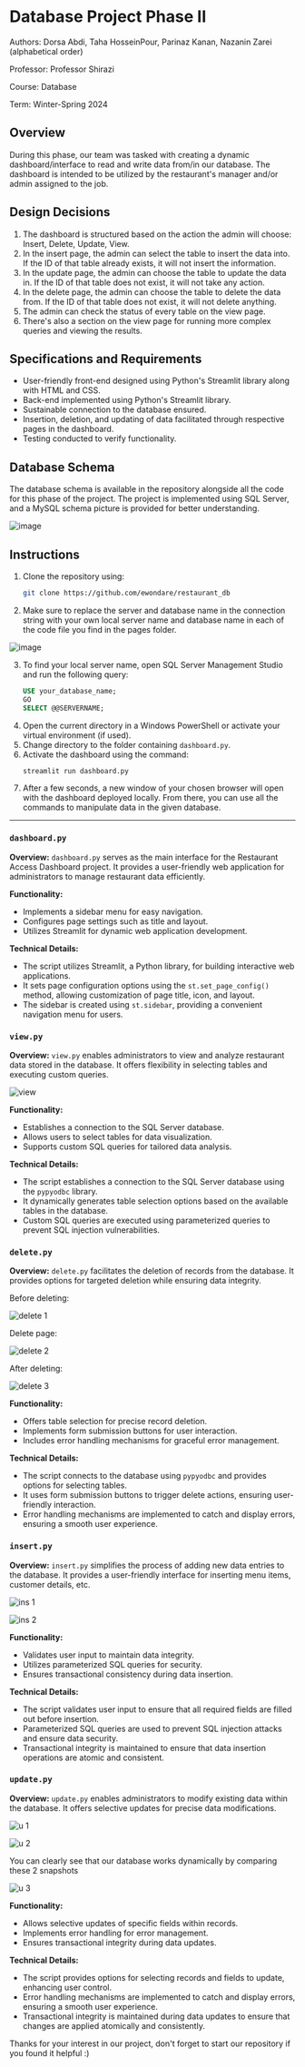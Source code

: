 # Database Project Phase II

Authors: Dorsa Abdi, Taha HosseinPour, Parinaz Kanan, Nazanin Zarei (alphabetical order)

Professor: Professor Shirazi

Course: Database

Term: Winter-Spring 2024

## Overview

During this phase, our team was tasked with creating a dynamic dashboard/interface to read and write data from/in our database. The dashboard is intended to be utilized by the restaurant's manager and/or admin assigned to the job.

## Design Decisions

1. The dashboard is structured based on the action the admin will choose: Insert, Delete, Update, View.
2. In the insert page, the admin can select the table to insert the data into. If the ID of that table already exists, it will not insert the information.
3. In the update page, the admin can choose the table to update the data in. If the ID of that table does not exist, it will not take any action.
4. In the delete page, the admin can choose the table to delete the data from. If the ID of that table does not exist, it will not delete anything.
5. The admin can check the status of every table on the view page.
6. There's also a section on the view page for running more complex queries and viewing the results.

## Specifications and Requirements

- User-friendly front-end designed using Python's Streamlit library along with HTML and CSS.
- Back-end implemented using Python's Streamlit library.
- Sustainable connection to the database ensured.
- Insertion, deletion, and updating of data facilitated through respective pages in the dashboard.
- Testing conducted to verify functionality.

## Database Schema

The database schema is available in the repository alongside all the code for this phase of the project. The project is implemented using SQL Server, and a MySQL schema picture is provided for better understanding.

![image](https://github.com/ewondare/restaurant_db/assets/52132541/7c8bbc3a-8577-465c-a0a0-44265db05365)


## Instructions

1. Clone the repository using:
   ```bash
   git clone https://github.com/ewondare/restaurant_db
   ```
2. Make sure to replace the server and database name in the connection string with your own local server name and database name in each of the code file you find in the pages folder.


![image](https://github.com/ewondare/restaurant_db/assets/52132541/7c636412-6896-4bbd-8429-eb2721facb25)


3. To find your local server name, open SQL Server Management Studio and run the following query:
   ```sql
   USE your_database_name;
   GO
   SELECT @@SERVERNAME;
   ```
4. Open the current directory in a Windows PowerShell or activate your virtual environment (if used).
5. Change directory to the folder containing `dashboard.py`.
6. Activate the dashboard using the command:
   ```bash
   streamlit run dashboard.py
   ```
7. After a few seconds, a new window of your chosen browser will open with the dashboard deployed locally. From there, you can use all the commands to manipulate data in the given database.

---

### `dashboard.py`

**Overview:**
`dashboard.py` serves as the main interface for the Restaurant Access Dashboard project. It provides a user-friendly web application for administrators to manage restaurant data efficiently.

**Functionality:**
- Implements a sidebar menu for easy navigation.
- Configures page settings such as title and layout.
- Utilizes Streamlit for dynamic web application development.

**Technical Details:**
- The script utilizes Streamlit, a Python library, for building interactive web applications.
- It sets page configuration options using the `st.set_page_config()` method, allowing customization of page title, icon, and layout.
- The sidebar is created using `st.sidebar`, providing a convenient navigation menu for users.

### `view.py`

**Overview:**
`view.py` enables administrators to view and analyze restaurant data stored in the database. It offers flexibility in selecting tables and executing custom queries.

![view](https://github.com/ewondare/restaurant_db/assets/52132541/dc72fecd-eea7-4da2-9805-d18e706d1e95)


**Functionality:**
- Establishes a connection to the SQL Server database.
- Allows users to select tables for data visualization.
- Supports custom SQL queries for tailored data analysis.

**Technical Details:**
- The script establishes a connection to the SQL Server database using the `pypyodbc` library.
- It dynamically generates table selection options based on the available tables in the database.
- Custom SQL queries are executed using parameterized queries to prevent SQL injection vulnerabilities.

### `delete.py`

**Overview:**
`delete.py` facilitates the deletion of records from the database. It provides options for targeted deletion while ensuring data integrity.

Before deleting:

![delete 1](https://github.com/ewondare/restaurant_db/assets/52132541/a894e41f-40f1-435b-a7a0-88638b9d971b)

Delete page:

![delete 2](https://github.com/ewondare/restaurant_db/assets/52132541/13d2bb64-98d8-4b88-9723-b5d5158f3040)

After deleting:

![delete 3](https://github.com/ewondare/restaurant_db/assets/52132541/657b0c1f-4dd0-4570-a3e2-a99144911dc5)


**Functionality:**
- Offers table selection for precise record deletion.
- Implements form submission buttons for user interaction.
- Includes error handling mechanisms for graceful error management.

**Technical Details:**
- The script connects to the database using `pypyodbc` and provides options for selecting tables.
- It uses form submission buttons to trigger delete actions, ensuring user-friendly interaction.
- Error handling mechanisms are implemented to catch and display errors, ensuring a smooth user experience.

### `insert.py`

**Overview:**
`insert.py` simplifies the process of adding new data entries to the database. It provides a user-friendly interface for inserting menu items, customer details, etc.

![ins 1](https://github.com/ewondare/restaurant_db/assets/52132541/7aed1d06-da45-4d0e-82fa-fad402fdf240)


![ins 2](https://github.com/ewondare/restaurant_db/assets/52132541/e8517705-5949-4e4b-a2e1-8a54bd0e6841)


**Functionality:**
- Validates user input to maintain data integrity.
- Utilizes parameterized SQL queries for security.
- Ensures transactional consistency during data insertion.

**Technical Details:**
- The script validates user input to ensure that all required fields are filled out before insertion.
- Parameterized SQL queries are used to prevent SQL injection attacks and ensure data security.
- Transactional integrity is maintained to ensure that data insertion operations are atomic and consistent.

### `update.py`

**Overview:**
`update.py` enables administrators to modify existing data within the database. It offers selective updates for precise data modifications.

![u 1](https://github.com/ewondare/restaurant_db/assets/52132541/16a17809-13ed-4683-a9c4-db3f9c504701)


![u 2](https://github.com/ewondare/restaurant_db/assets/52132541/2a678477-2668-47b0-8057-927ba7d67488)


You can clearly see that our database works dynamically by comparing these 2 snapshots

![u 3](https://github.com/ewondare/restaurant_db/assets/52132541/4a3d1b89-781a-4e08-be61-623117b38821)


**Functionality:**
- Allows selective updates of specific fields within records.
- Implements error handling for error management.
- Ensures transactional integrity during data updates.

**Technical Details:**
- The script provides options for selecting records and fields to update, enhancing user control.
- Error handling mechanisms are implemented to catch and display errors, ensuring a smooth user experience.
- Transactional integrity is maintained during data updates to ensure that changes are applied atomically and consistently.

Thanks for your interest in our project, don't forget to start our repository if you found it helpful :)
